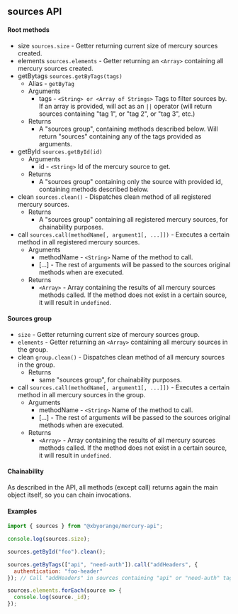 ## sources API

#### Root methods

* size `sources.size` - Getter returning current size of mercury sources created.
* elements `sources.elements` - Getter returning an `<Array>` containing all mercury sources created.
* getBytags `sources.getByTags(tags)`
	* Alias - `getByTag`
	* Arguments
		* tags - `<String> or <Array of Strings>` Tags to filter sources by. If an array is provided, will act as an `||` operator (will return sources containing "tag 1", or "tag 2", or "tag 3", etc.)
	* Returns
		* A "sources group", containing methods described below. Will return "sources" containing any of the tags provided as arguments.
* getById `sources.getById(id)`
	* Arguments
		* id - `<String>` Id of the mercury source to get.
	* Returns
		* A "sources group" containing only the source with provided id, containing methods described below.
* clean `sources.clean()` - Dispatches clean method of all registered mercury sources.
	* Returns
		* A "sources group" containing all registered mercury sources, for chainability purposes.
* call `sources.call(methodName[, argument1[, ...]])` - Executes a certain method in all registered mercury sources.
	* Arguments
		* methodName - `<String>` Name of the method to call.
		* [...] - The rest of arguments will be passed to the sources original methods when are executed.
	* Returns
		* `<Array>` - Array containing the results of all mercury sources methods called. If the method does not exist in a certain source, it will result in `undefined`.

#### Sources group

* `size` - Getter returning current size of mercury sources group.
* `elements` - Getter returning an `<Array>` containing all mercury sources in the group.
* clean `group.clean()` - Dispatches clean method of all mercury sources in the group.
	* Returns
		* same "sources group", for chainability purposes.
* call `sources.call(methodName[, argument1[, ...]])` - Executes a certain method in all mercury sources in the group.
	* Arguments
		* methodName - `<String>` Name of the method to call.
		* [...] - The rest of arguments will be passed to the sources original methods when are executed.
	* Returns
		* `<Array>` - Array containing the results of all mercury sources methods called. If the method does not exist in a certain source, it will result in `undefined`.

#### Chainability

As described in the API, all methods (except call) returns again the main object itself, so you can chain invocations.

#### Examples

```js
import { sources } from "@xbyorange/mercury-api";

console.log(sources.size);

sources.getById("foo").clean();

sources.getByTags(["api", "need-auth"]).call("addHeaders", {
  authentication: "foo-header"
}); // Call "addHeaders" in sources containing "api" or "need-auth" tags.

sources.elements.forEach(source => {
  console.log(source._id);
});
```
